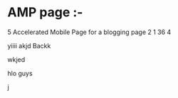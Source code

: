 # AMP page :-
5
Accelerated Mobile Page for a blogging page 2
1
36
4

yiiii
akjd
Backk


wkjed

hlo guys


j


